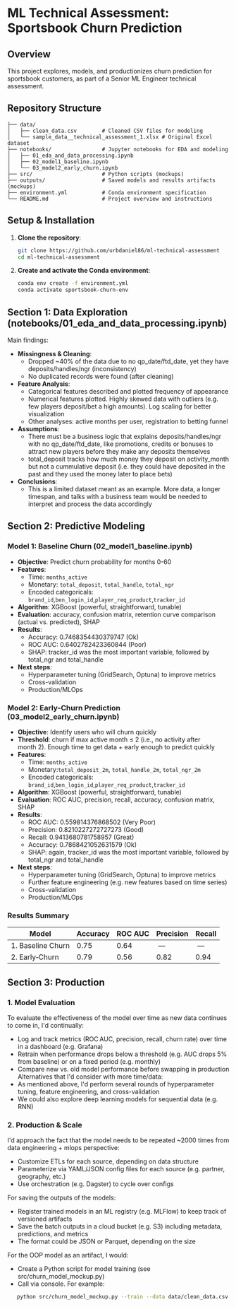 # ML Technical Assessment: Sportsbook Churn Prediction

## Overview

This project explores, models, and productionizes churn prediction for sportsbook customers, as part of a Senior ML Engineer technical assessment.

## Repository Structure

```
├── data/
│   ├── clean_data.csv        # Cleaned CSV files for modeling
│   └── sample_data__technical_assessment_1.xlsx # Original Excel dataset
├── notebooks/                # Jupyter notebooks for EDA and modeling
│   ├── 01_eda_and_data_processing.ipynb
│   ├── 02_model1_baseline.ipynb
│   └── 03_model2_early_churn.ipynb
├── src/                      # Python scripts (mockups)
├── outputs/                  # Saved models and results artifacts (mockups)
├── environment.yml           # Conda environment specification
└── README.md                 # Project overview and instructions
```

## Setup & Installation

1. **Clone the repository**:
   ```bash
   git clone https://github.com/urbdaniel86/ml-technical-assessment
   cd ml-technical-assessment
   ```
2. **Create and activate the Conda environment**:
   ```bash
   conda env create -f environment.yml
   conda activate sportsbook-churn-env
   ```

## Section 1: Data Exploration (notebooks/01_eda_and_data_processing.ipynb)
Main findings:
- **Missingness & Cleaning**:
    - Dropped ~40% of the data due to no qp_date/ftd_date, yet they have deposits/handles/ngr (inconsistency)
    - No duplicated records were found (after cleaning)
- **Feature Analysis**:
    - Categorical features described and plotted frequency of appearance
    - Numerical features plotted. Highly skewed data with outliers (e.g. few players deposit/bet a high amounts). Log scaling for better visualization
    - Other analyses: active months per user, registration to betting funnel
- **Assumptions**:
    - There must be a business logic that explains deposits/handles/ngr with no qp_date/ftd_date, like promotions, credits or bonuses to attract new players before they make any deposits themselves
    - total_deposit tracks how much money they deposit on activity_month but not a cummulative deposit (i.e. they could have deposited in the past and they used the money later to place bets)
- **Conclusions**:
    - This is a limited dataset meant as an example. More data, a longer timespan, and talks with a business team would be needed to interpret and process the data accordingly

## Section 2: Predictive Modeling

### Model 1: Baseline Churn (02_model1_baseline.ipynb)

- **Objective**: Predict churn probability for months 0-60
- **Features**:
  - Time: `months_active`
  - Monetary: `total_deposit`, `total_handle`, `total_ngr`
  - Encoded categoricals: `brand_id`,`ben_login_id`,`player_req_product`,`tracker_id`
- **Algorithm**: XGBoost (powerful, straightforward, tunable)
- **Evaluation**: accuracy, confusion matrix, retention curve comparison (actual vs. predicted), SHAP
- **Results**:
    - Accuracy: 0.7468354430379747 (Ok)
    - ROC AUC: 0.6402782423360844 (Poor)
    - SHAP: tracker_id was the most important variable, followed by total_ngr and total_handle
- **Next steps**:
    - Hyperparameter tuning (GridSearch, Optuna) to improve metrics
    - Cross-validation
    - Production/MLOps

### Model 2: Early‑Churn Prediction (03_model2_early_churn.ipynb)

- **Objective**: Identify users who will churn quickly
- **Threshold**: churn if max active month ≤ 2 (i.e., no activity after month 2). Enough time to get data + early enough to predict quickly
- **Features**:
  - Time: `months_active`
  - Monetary:`total_deposit_2m`, `total_handle_2m`, `total_ngr_2m`
  - Encoded categoricals: `brand_id`,`ben_login_id`,`player_req_product`,`tracker_id`
- **Algorithm**: XGBoost (powerful, straightforward, tunable)
- **Evaluation**: ROC AUC, precision, recall, accuracy, confusion matrix, SHAP
- **Results**:
    - ROC AUC: 0.559814376868502 (Very Poor)
    - Precision: 0.8210227272727273 (Good)
    - Recall: 0.9413680781758957 (Great)
    - Accuracy: 0.7868421052631579 (Ok)
    - SHAP: again, tracker_id was the most important variable, followed by total_ngr and total_handle
- **Next steps**:
    - Hyperparameter tuning (GridSearch, Optuna) to improve metrics
    - Further feature engineering (e.g. new features based on time series)
    - Cross-validation
    - Production/MLOps

### Results Summary

| Model             | Accuracy | ROC AUC | Precision | Recall |
| ----------------- | -------- | ------- | --------- | ------ |
| 1. Baseline Churn | 0.75     | 0.64    |  —        |  —     |
| 2. Early‑Churn    | 0.79     | 0.56    | 0.82      | 0.94   |

## Section 3: Production

### 1. Model Evaluation
To evaluate the effectiveness of the model over time as new data continues to come in, I'd continually:
- Log and track metrics (ROC AUC, precision, recall, churn rate) over time in a dashboard (e.g. Grafana)
- Retrain when performance drops below a threshold (e.g. AUC drops 5% from baseline) or on a fixed period (e.g. monthly)
- Compare new vs. old model performance before swapping in production
Alternatives that I'd consider with more time/data:
- As mentioned above, I'd perform several rounds of hyperparameter tuning, feature engineering, and cross-validation
- We could also explore deep learning models for sequential data (e.g. RNN)

### 2. Production & Scale
I'd approach the fact that the model needs to be repeated ~2000 times from data engineering + mlops perspective:
- Customize ETLs for each source, depending on data structure
- Parameterize via YAML/JSON config files for each source (e.g. partner, geography, etc.)
- Use orchestration (e.g. Dagster) to cycle over configs

For saving the outputs of the models:
- Register trained models in an ML registry (e.g. MLFlow) to keep track of versioned artifacts
- Save the batch outputs in a cloud bucket (e.g. S3) including metadata, predictions, and metrics
- The format could be JSON or Parquet, depending on the size

For the OOP model as an artifact, I would:
- Create a Python script for model training (see src/churn_model_mockup.py)
- Call via console. For example:
```bash
   python src/churn_model_mockup.py --train --data data/clean_data.csv --out outputs/churn_model_artifact_mockup.pkl
   ```
